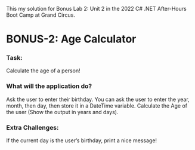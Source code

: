 This my solution for Bonus Lab 2: Unit 2 in the 2022 C# .NET After-Hours Boot Camp at Grand Circus.

# BONUS-2: Age Calculator

### Task: 
Calculate the age of a person!


### What will the application do?
Ask the user to enter their birthday.  You can ask the user to enter the year, month, then day, then store it in a DateTime variable. 
Calculate the Age of the user (Show the output in years and days). 

### Extra Challenges: 
If the current day is the user’s birthday, print a nice message! 
